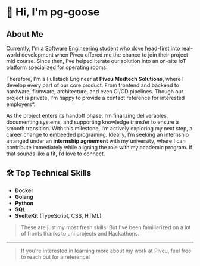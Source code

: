 # 👋 Hi, I'm pg-goose

## About Me
Currently, I'm a Software Engineering student who dove head-first into real-world development when Piveu offered me the chance to join their project mid course. Since then, I've helped iterate our solution into an on-site IoT platform specialized for operating rooms.

Therefore, I'm a Fullstack Engineer at **Piveu Medtech Solutions**, where I develop every part of our core product. From frontend and backend to hardware, firmware, architecture, and even CI/CD pipelines. Though our project is private, I'm happy to provide a contact reference for interested employers*.

As the project enters its handoff phase, I’m finalizing deliverables, documenting systems, and supporting knowledge transfer to ensure a smooth transition. With this milestone, I’m actively exploring my next step, a career change to embeeded programing. Ideally, I’m seeking an internship arranged under an **internship agreement** with my university, where I can contribute immediately while aligning the role with my academic program. If that sounds like a fit, I’d love to connect.



## 🛠️ Top Technical Skills
- **Docker**
- **Golang**
- **Python**
- **SQL**
- **SvelteKit** (TypeScript, CSS, HTML)

> These are just my most fresh skills! But I've been familiarized on a lot of fronts thanks to uni projects and Hackathons.

---

> If you're interested in learning more about my work at Piveu, feel free to reach out for a reference!
